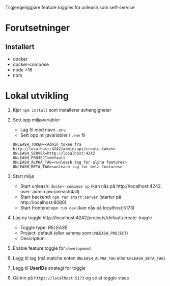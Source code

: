 Tilgjengeliggjøre feature toggles fra unleash som self-service

# Forutsetninger

## Installert

- docker
- docker-compose
- node >16
- npm

# Lokal utvikling

1. Kjør `npm install` som installerer avhengigheter
1. Sett opp miljøvariabler

   - Lag fil med navn `.env`
   - Sett opp miljøvariabler i `.env` fil

   ```env
   UNLEASH_TOKEN=<Admin token fra http://localhost:4242/admin/api/create-token>
   UNLEASH_SERVER=http://localhost:4242
   UNLEASH_PROJECT=default
   UNLEASH_ALPHA_TAG=<unleash tag for alpha features>
   UNLEASH_BETA_TAG=<unleash tag for beta features>
   ```

1. Start miljø

   - Start unleash: `docker-compose up` (kan nås på http://localhost:4242, user: admin pw:unleash4all)
   - Start backend: `npm run start:server` (starter på http://localhost:8080)
   - Start frontend `npm run dev` (kan nås på localhost:5173)

1. Lag ny toggle http://localhost:4242/projects/default/create-toggle
   - Toggle type: _RELEASE_
   - Project: default (eller samme som `UNLEASH_PROJECT`)
   - Description: <Det som skal vises til brukeren>
1. Enable feature toggle for `development`
1. Legg til tag (må matche enten `UNLEASH_ALPHA_TAG` eller `UNLEASH_BETA_TAG`)
1. Legg til **UserIDs** strategi for toggle
1. Gå inn på `https://localhost:5173` og se at toggle vises
